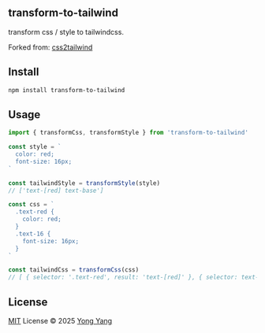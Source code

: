 ## transform-to-tailwind

transform css / style to tailwindcss.

Forked from: [css2tailwind](https://github.com/hunghg255/css2tailwind)

## Install

```bash
npm install transform-to-tailwind
```
## Usage

```js
import { transformCss, transformStyle } from 'transform-to-tailwind'

const style = `
  color: red;
  font-size: 16px;
`

const tailwindStyle = transformStyle(style)
// ['text-[red] text-base']

const css = `
  .text-red {
    color: red;
  }
  .text-16 {
    font-size: 16px;
  }
`

const tailwindCss = transformCss(css)
// [ { selector: '.text-red', result: 'text-[red]' }, { selector: text-16', result: 'text-base' }]
```

## License

[MIT](./LICENSE) License © 2025 [Yong Yang](https://github.com/imyangyong)
